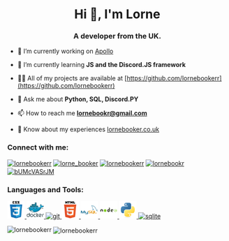 <h1 align="center">Hi 👋, I'm Lorne</h1>
<h3 align="center">A developer from the UK.</h3>

- 🔭 I’m currently working on [Apollo](https://github.com/lornebookerr/Apollo)

- 🌱 I’m currently learning **JS and the Discord.JS framework**

- 👨‍💻 All of my projects are available at [https://github.com/lornebookerr](https://github.com/lornebookerr)

- 💬 Ask me about **Python, SQL, Discord.PY**

- 📫 How to reach me **lornebookr@gmail.com**

- 📄 Know about my experiences [lornebooker.co.uk](lornebooker.co.uk)

<h3 align="left">Connect with me:</h3>
<p align="left">
<a href="https://codepen.io/lornebookerr" target="blank"><img align="center" src="https://raw.githubusercontent.com/rahuldkjain/github-profile-readme-generator/master/src/images/icons/Social/codepen.svg" alt="lornebookerr" height="30" width="40" /></a>
<a href="https://twitter.com/lorne_booker" target="blank"><img align="center" src="https://raw.githubusercontent.com/rahuldkjain/github-profile-readme-generator/master/src/images/icons/Social/twitter.svg" alt="lorne_booker" height="30" width="40" /></a>
<a href="https://instagram.com/lornebookerr" target="blank"><img align="center" src="https://raw.githubusercontent.com/rahuldkjain/github-profile-readme-generator/master/src/images/icons/Social/instagram.svg" alt="lornebookerr" height="30" width="40" /></a>
<a href="https://www.hackerrank.com/lornebookr" target="blank"><img align="center" src="https://raw.githubusercontent.com/rahuldkjain/github-profile-readme-generator/master/src/images/icons/Social/hackerrank.svg" alt="lornebookr" height="30" width="40" /></a>
<a href="https://discord.gg/bUMcVASrJM" target="blank"><img align="center" src="https://raw.githubusercontent.com/rahuldkjain/github-profile-readme-generator/master/src/images/icons/Social/discord.svg" alt="bUMcVASrJM" height="30" width="40" /></a>
</p>

<h3 align="left">Languages and Tools:</h3>
<p align="left"> <a href="https://www.w3schools.com/css/" target="_blank"> <img src="https://raw.githubusercontent.com/devicons/devicon/master/icons/css3/css3-original-wordmark.svg" alt="css3" width="40" height="40"/> </a> <a href="https://www.docker.com/" target="_blank"> <img src="https://raw.githubusercontent.com/devicons/devicon/master/icons/docker/docker-original-wordmark.svg" alt="docker" width="40" height="40"/> </a> <a href="https://git-scm.com/" target="_blank"> <img src="https://www.vectorlogo.zone/logos/git-scm/git-scm-icon.svg" alt="git" width="40" height="40"/> </a> <a href="https://www.w3.org/html/" target="_blank"> <img src="https://raw.githubusercontent.com/devicons/devicon/master/icons/html5/html5-original-wordmark.svg" alt="html5" width="40" height="40"/> </a> <a href="https://www.mysql.com/" target="_blank"> <img src="https://raw.githubusercontent.com/devicons/devicon/master/icons/mysql/mysql-original-wordmark.svg" alt="mysql" width="40" height="40"/> </a> <a href="https://nodejs.org" target="_blank"> <img src="https://raw.githubusercontent.com/devicons/devicon/master/icons/nodejs/nodejs-original-wordmark.svg" alt="nodejs" width="40" height="40"/> </a> <a href="https://www.python.org" target="_blank"> <img src="https://raw.githubusercontent.com/devicons/devicon/master/icons/python/python-original.svg" alt="python" width="40" height="40"/> </a> <a href="https://www.sqlite.org/" target="_blank"> <img src="https://www.vectorlogo.zone/logos/sqlite/sqlite-icon.svg" alt="sqlite" width="40" height="40"/> </a> </p>

<p><img align="left" src="https://github-readme-stats.vercel.app/api/top-langs?username=lornebookerr&show_icons=true&locale=en&layout=compact" alt="lornebookerr" /></p>

<p>&nbsp;<img align="center" src="https://github-readme-stats.vercel.app/api?username=lornebookerr&show_icons=true&locale=en" alt="lornebookerr" /></p>
